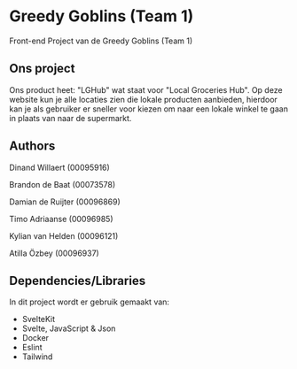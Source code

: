 # Greedy Goblins (Team 1)

Front-end Project van de Greedy Goblins (Team 1)

## Ons project
Ons product heet: "LGHub" wat staat voor "Local Groceries Hub". Op deze website kun je alle locaties zien die lokale producten aanbieden, hierdoor kan je als gebruiker er sneller voor kiezen om naar een lokale winkel te gaan in plaats van naar de supermarkt.

## Authors

Dinand Willaert (00095916)

Brandon de Baat (00073578)

Damian de Ruijter (00096869)

Timo Adriaanse (00096985)

Kylian van Helden (00096121)

Atilla Özbey (00096937)

## Dependencies/Libraries

In dit project wordt er gebruik gemaakt van:

- SvelteKit
- Svelte, JavaScript & Json
- Docker
- Eslint
- Tailwind
